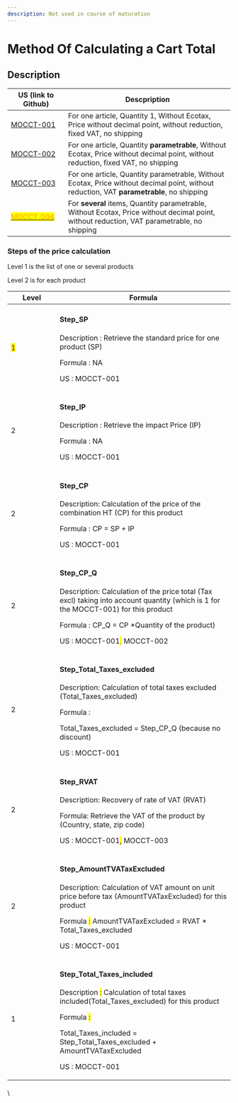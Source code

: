 ```yaml
---
description: Not used in course of maturation
---
```


# Method Of Calculating a Cart Total

## Description



<table><thead><tr><th width="113">US (link to Github)</th><th>Descpription</th></tr></thead><tbody><tr><td><a href="https://github.com/PrestaShop/PrestaShop/issues/32592">MOCCT-001</a></td><td>For one article, Quantity 1, Without Ecotax, Price without decimal point, without reduction, fixed VAT, no shipping</td></tr><tr><td><a href="https://github.com/PrestaShop/PrestaShop/issues/32274">MOCCT-002</a></td><td>For one article, Quantity <strong>parametrable</strong>, Without Ecotax, Price without decimal point, without reduction, fixed VAT, no shipping</td></tr><tr><td><a href="https://github.com/PrestaShop/PrestaShop/issues/33684">MOCCT-003</a></td><td>For one article, Quantity parametrable, Without Ecotax, Price without decimal point, without reduction, VAT <strong>parametrable</strong>, no shipping</td></tr><tr><td><a href="https://github.com/PrestaShop/PrestaShop/issues/32602"><mark style="color:orange;">MOCCT_004</mark></a></td><td>For <strong>several</strong> items, Quantity parametrable, Without Ecotax, Price without decimal point, without reduction, VAT parametrable, no shipping</td></tr></tbody></table>

### Steps of the price calculation

Level 1 is the list of one or several products

Level 2 is for each product

<table><thead><tr><th width="94">Level</th><th>Formula</th></tr></thead><tbody><tr><td><mark style="color:purple;">1</mark></td><td><h4>Step_SP</h4><p>Description : Retrieve the standard price for one product (SP) </p><p>Formula : NA</p><p>US : MOCCT-001</p></td></tr><tr><td>2</td><td><h4>Step_IP</h4><p>Description : Retrieve the impact Price (IP)</p><p>Formula : NA</p><p>US : MOCCT-001</p></td></tr><tr><td>2</td><td><h4>Step_CP</h4><p>Description: Calculation of the price of the combination HT (CP) for this product</p><p>Formula : CP = SP + IP</p><p>US : MOCCT-001</p></td></tr><tr><td>2</td><td><h4>Step_CP_Q</h4><p>Description: Calculation of the price total (Tax excl) taking into account quantity (which is 1 for the MOCCT-001) for this product</p><p>Formula : CP_Q = CP *Quantity of the product)</p><p>US : MOCCT-001<mark style="color:orange;">,</mark> MOCCT-002</p></td></tr><tr><td>2</td><td><h4>Step_Total_Taxes_excluded</h4><p>Description: Calculation of total taxes excluded (Total_Taxes_excluded) </p><p>Formula : </p><p>Total_Taxes_excluded = Step_CP_Q (because no discount)                   </p><p>US : MOCCT-001</p></td></tr><tr><td>2</td><td><h4>Step_RVAT </h4><p>Description: Recovery of rate of VAT (RVAT) </p><p>Formula:  Retrieve the VAT of the product by (Country, state, zip code)</p><p>US : MOCCT-001<mark style="color:purple;">,</mark>  MOCCT-003</p></td></tr><tr><td>2</td><td><h4>Step_AmountTVATaxExcluded</h4><p>Description: Calculation of VAT amount on unit price before tax (AmountTVATaxExcluded) for this product </p><p>Formula <mark style="color:red;">:</mark> AmountTVATaxExcluded = RVAT * Total_Taxes_excluded</p><p>US  : MOCCT-001</p></td></tr><tr><td>1</td><td><h4>Step_Total_Taxes_included</h4><p>Description <mark style="color:purple;">:</mark> Calculation of total taxes included(Total_Taxes_excluded) for this product</p><p>Formula <mark style="color:purple;">:</mark></p><p> Total_Taxes_included =  Step_Total_Taxes_excluded + AmountTVATaxExcluded                    </p><p>US : MOCCT-001</p></td></tr></tbody></table>

####





####



####





####





\


